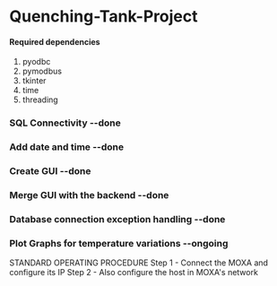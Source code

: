 # Quenching-Tank-Project

#### Required dependencies

1. pyodbc
2. pymodbus
3. tkinter
4. time
5. threading
   

### SQL Connectivity --done
### Add date and time --done
### Create GUI --done
### Merge GUI with the backend --done
### Database connection exception handling --done
### Plot Graphs for temperature variations --ongoing

STANDARD OPERATING PROCEDURE
Step 1 - Connect the MOXA and configure its IP 
Step 2 - Also configure the host in MOXA's network
